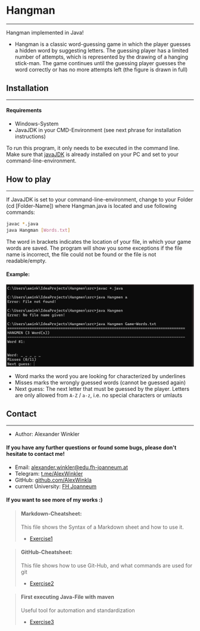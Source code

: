 # Hangman
***
Hangman implemented in Java!

+ Hangman is a classic word-guessing game in which the player guesses a hidden word by suggesting letters. 
The guessing player has a limited number of attempts, which is represented by the drawing of a hanging stick-man.
The game continues until the guessing player guesses the word correctly or has no more attempts left 
(the figure is drawn in full)


## Installation
***

#### Requirements

- Windows-System
- JavaJDK in your CMD-Environment (see next phrase for installation instructions)

To run this program, it only needs to be executed in the command line. Make sure that [javaJDK](https://www.oracle.com/java/technologies/downloads/)
is already installed on your PC and set to your command-line-environment.


## How to play
***
If JavaJDK is set to your command-line-environment, change to your Folder (cd [Folder-Name]) where Hangman.java
is located and use following commands:

```bash
javac *.java
java Hangman [Words.txt]
```
The word in brackets indicates the location of your file, in which your game words are saved.
The program will show you some exceptions if the file name is incorrect, the file
could not be found or the file is not readable/empty.

#### Example:
![Example](./resources/images/ex1_1.jpg)

- Word marks the word you are looking for characterized by underlines
- Misses marks the wrongly guessed words (cannot be guessed again)
- Next guess: The next letter that must be guessed by the player. Letters are only allowed from ```A-Z``` / ```a-z```, 
i.e. no special characters or umlauts


## Contact
***
- Author: Alexander Winkler

#### If you have any further questions or found some bugs, please don't hesitate to contact me!

- Email: [alexander.winkler@edu.fh-joanneum.at](mailto:alexander.winkler@edu.fh-joanneum.at)
- Telegram: [t.me/AlexWinkler](t.me/AlexWinkler)
- GitHub: [github.com/AlexWinkla](https://github.com/AlexWinkla)
- current University: [FH Joanneum](https://www.fh-joanneum.at)


#### If you want to see more of my works :)


> #### Markdown-Cheatsheet:
> This file shows the Syntax of a Markdown sheet and how to use it.
> * [Exercise1](./exercise1.md)


> #### GitHub-Cheatsheet:
> This file shows how to use Git-Hub, and what commands are used for git
> * [Exercise2](exercise2.md)
 
> #### First executing Java-File with maven
> Useful tool for automation and standardization
> * [Exercise3](exercise3.md)